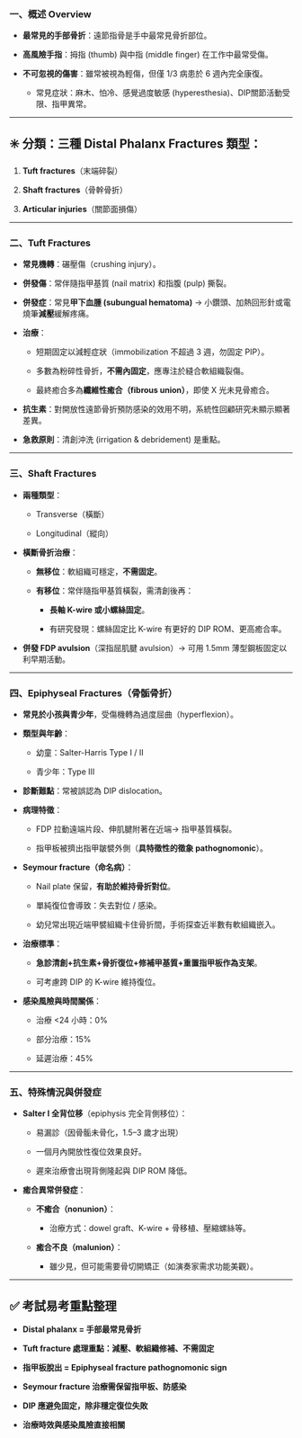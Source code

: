 ### 一、概述 Overview

- **最常見的手部骨折**：遠節指骨是手中最常見骨折部位。
    
- **高風險手指**：拇指 (thumb) 與中指 (middle finger) 在工作中最常受傷。
    
- **不可忽視的傷害**：雖常被視為輕傷，但僅 1/3 病患於 6 週內完全康復。
    
    - 常見症狀：麻木、怕冷、感覺過度敏感 (hyperesthesia)、DIP關節活動受限、指甲異常。
        

---

## ✳️ 分類：三種 Distal Phalanx Fractures 類型：

1. **Tuft fractures**（末端碎裂）
    
2. **Shaft fractures**（骨幹骨折）
    
3. **Articular injuries**（關節面損傷）
    

---

### 二、Tuft Fractures

- **常見機轉**：碾壓傷（crushing injury）。
    
- **併發傷**：常伴隨指甲基質 (nail matrix) 和指腹 (pulp) 撕裂。
    
- **併發症**：常見**甲下血腫 (subungual hematoma)** → 小鑽頭、加熱回形針或電燒筆**減壓**緩解疼痛。
    
- **治療**：
    
    - 短期固定以減輕症狀（immobilization 不超過 3 週，勿固定 PIP）。
        
    - 多數為粉碎性骨折，**不需內固定**，應專注於縫合軟組織裂傷。
        
    - 最終癒合多為**纖維性癒合（fibrous union）**，即使 X 光未見骨癒合。
        
- **抗生素**：對開放性遠節骨折預防感染的效用不明，系統性回顧研究未顯示顯著差異。
    
- **急救原則**：清創沖洗 (irrigation & debridement) 是重點。
    

---

### 三、Shaft Fractures

- **兩種類型**：
    
    - Transverse（橫斷）
        
    - Longitudinal（縱向）
        
- **橫斷骨折治療**：
    
    - **無移位**：軟組織可穩定，**不需固定**。
        
    - **有移位**：常伴隨指甲基質橫裂，需清創後再：
        
        - **長軸 K-wire 或小螺絲固定**。
            
        - 有研究發現：螺絲固定比 K-wire 有更好的 DIP ROM、更高癒合率。
            
- **併發 FDP avulsion**（深指屈肌腱 avulsion）→ 可用 1.5mm 薄型鋼板固定以利早期活動。
    

---

### 四、Epiphyseal Fractures（骨骺骨折）

- **常見於小孩與青少年**，受傷機轉為過度屈曲（hyperflexion）。
    
- **類型與年齡**：
    
    - 幼童：Salter-Harris Type I / II
        
    - 青少年：Type III
        
- **診斷難點**：常被誤認為 DIP dislocation。
    
- **病理特徵**：
    
    - FDP 拉動遠端片段、伸肌腱附著在近端→ 指甲基質橫裂。
        
    - 指甲板被擠出指甲皺襞外側（**具特徵性的徵象 pathognomonic**）。
        
- **Seymour fracture（命名病）**：
    
    - Nail plate 保留，**有助於維持骨折對位**。
        
    - 單純復位會導致：失去對位 / 感染。
        
    - 幼兒常出現近端甲襞組織卡住骨折間，手術探查近半數有軟組織嵌入。
        
- **治療標準**：
    
    - **急診清創+抗生素+骨折復位+修補甲基質+重置指甲板作為支架**。
        
    - 可考慮跨 DIP 的 K-wire 維持復位。
        
- **感染風險與時間關係**：
    
    - 治療 <24 小時：0%
        
    - 部分治療：15%
        
    - 延遲治療：45%
        

---

### 五、特殊情況與併發症

- **Salter I 全背位移**（epiphysis 完全背側移位）：
    
    - 易漏診（因骨骺未骨化，1.5–3 歲才出現）
        
    - 一個月內開放性復位效果良好。
        
    - 遲來治療會出現背側隆起與 DIP ROM 降低。
        
- **癒合異常併發症**：
    
    - **不癒合（nonunion）**：
        
        - 治療方式：dowel graft、K-wire + 骨移植、壓縮螺絲等。
            
    - **癒合不良（malunion）**：
        
        - 雖少見，但可能需要骨切開矯正（如演奏家需求功能美觀）。
            

---

## ✅ 考試易考重點整理

- **Distal phalanx = 手部最常見骨折**
    
- **Tuft fracture 處理重點：減壓、軟組織修補、不需固定**
    
- **指甲板脫出 = Epiphyseal fracture pathognomonic sign**
    
- **Seymour fracture 治療需保留指甲板、防感染**
    
- **DIP 應避免固定，除非穩定復位失敗**
    
- **治療時效與感染風險直接相關**